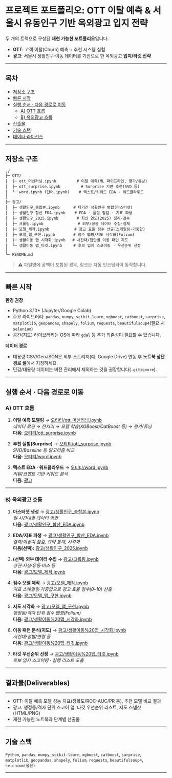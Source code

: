 # 프로젝트 포트폴리오: OTT 이탈 예측 & 서울시 유동인구 기반 옥외광고 입지 전략

두 개의 트랙으로 구성된 **재현 가능한 포트폴리오**입니다.

- **OTT**: 고객 이탈(Churn) 예측 + 추천 시스템 실험
- **광고**: 서울시 생활인구·이동 데이터를 기반으로 한 옥외광고 **입지/타깃 전략**

---

## 목차
- [저장소 구조](#저장소-구조)
- [빠른 시작](#빠른-시작)
- [실행 순서 · 다음 경로로 이동](#실행-순서--다음-경로로-이동)
  - [A) OTT 흐름](#a-ott-흐름)
  - [B) 옥외광고 흐름](#b-옥외광고-흐름)
- [산출물](#산출물)
- [기술 스택](#기술-스택)
- [데이터·라이선스](#데이터라이선스)

---

## 저장소 구조

```
./
├─ OTT/
│  ├─ ott_머신러닝.ipynb         # 이탈 예측(ML 파이프라인, 평가/튜닝)
│  ├─ ott_surprise.ipynb         # Surprise 기반 추천(SVD 등)
│  └─ word.ipynb (단어.ipynb)    # 텍스트/키워드 EDA · 워드클라우드
│
├─ 광고/
│  ├─ 생활인구_총합본.ipynb      # 다기간 생활인구 병합(마스터셋)
│  ├─ 생활인구_합산_EDA.ipynb    # EDA · 품질 점검 · 지표 파생
│  ├─ 생활인구_2025.ipynb        # 최신 연도(2025) 정리·검수
│  ├─ 크롤링.ipynb               # 외부/공공 데이터 수집·정제
│  ├─ 모델_제작.ipynb           # 광고 효율 점수 산출(스케일링·가중합)
│  ├─ 모델_맵_구현.ipynb        # 점수 맵핑/지도 시각화(Folium)
│  ├─ 생활이동 맵_시각화.ipynb   # 시간대/집단별 이동 패턴 지도
│  └─ 생활이동 맵_타깃.ipynb     # 후보 입지 스코어링 · 우선순위 선정
│
└─ README.md
```

> ⚠️ 파일명에 공백이 포함된 경우, 링크는 자동 인코딩되어 동작합니다.

---

## 빠른 시작

**환경 권장**
- Python 3.10+ (Jupyter/Google Colab)
- 주요 라이브러리: `pandas`, `numpy`, `scikit-learn`, `xgboost`, `catboost`, `surprise`,  
  `matplotlib`, `geopandas`, `shapely`, `folium`, `requests`, `beautifulsoup4`(필요 시 `selenium`)
- 공간(지도) 라이브러리는 OS에 따라 `gdal` 등 추가 의존성이 필요할 수 있습니다.

**데이터 경로**
- 대용량 CSV/GeoJSON은 외부 스토리지(예: Google Drive) 연동 후 **노트북 상단 경로 셀**에서 지정하세요.
- 민감/대용량 데이터는 버전 관리에서 제외하는 것을 권장합니다(`.gitignore`).
---

## 실행 순서 · 다음 경로로 이동

### A) OTT 흐름

1. **이탈 예측 모델링** → [오티티/ott_머신러닝.ipynb](오티티/ott_머신러닝.ipynb)  
   _데이터 로딩 → 전처리 → 모델 학습(XGBoost/CatBoost 등) → 평가/튜닝_  
   **다음:** [오티티/ott_surprise.ipynb](오티티/ott_surprise.ipynb)

2. **추천 실험(Surprise)** → [오티티/ott_surprise.ipynb](오티티/ott_surprise.ipynb)  
   _SVD/Baseline 등 알고리즘 비교_  
   **다음:** [오티티/word.ipynb](오티티/word.ipynb)

3. **텍스트 EDA · 워드클라우드** → [오티티/word.ipynb](오티티/word.ipynb)  
   _리뷰/코멘트 기반 키워드 분석_  
   **다음:** [광고](#b-옥외광고-흐름)

---

### B) 옥외광고 흐름

1. **마스터셋 생성** → [광고/생활인구_총합본.ipynb](광고/생활인구_총합본.ipynb)  
   _월·시간대별 데이터 병합_  
   **다음:** [광고/생활인구_합산_EDA.ipynb](광고/생활인구_합산_EDA.ipynb)

2. **EDA/지표 파생** → [광고/생활인구_합산_EDA.ipynb](광고/생활인구_합산_EDA.ipynb)  
   _결측/이상치 점검, 요약 통계, 시각화_  
   **다음(선택):** [광고/생활인구_2025.ipynb](광고/생활인구_2025.ipynb)

3. **(선택) 외부 데이터 수집** → [광고/크롤링.ipynb](광고/크롤링.ipynb)  
   _상권·시설·유동·버스 등_  
   **다음:** [광고/모델_제작.ipynb](광고/모델_제작.ipynb)

4. **점수 모델 제작** → [광고/모델_제작.ipynb](광고/모델_제작.ipynb)  
   _지표 스케일링·가중합으로 광고 효율 점수(0–10) 산출_  
   **다음:** [광고/모델_맵_구현.ipynb](광고/모델_맵_구현.ipynb)

5. **지도 시각화** → [광고/모델_맵_구현.ipynb](광고/모델_맵_구현.ipynb)  
   _행정동/격자 단위 점수 맵핑(Folium)_  
   **다음:** [광고/생활이동%20맵_시각화.ipynb](광고/생활이동%20맵_시각화.ipynb)

6. **이동 패턴 분석(지도)** → [광고/생활이동%20맵_시각화.ipynb](광고/생활이동%20맵_시각화.ipynb)  
   _시간대/성별/연령 등_  
   **다음:** [광고/생활이동%20맵_타깃.ipynb](광고/생활이동%20맵_타깃.ipynb)

7. **타깃 우선순위 선정** → [광고/생활이동%20맵_타깃.ipynb](광고/생활이동%20맵_타깃.ipynb)  
   _후보 입지 스코어링 · 실행 리스트 도출_


---
## 결과물(Deliverables)
---
- OTT: 이탈 예측 모델 성능 지표(정확도/ROC-AUC/PR 등), 추천 모델 비교 결과
- 광고: 행정동/격자 단위 스코어 맵, 타깃 우선순위 리스트, 지도 스냅샷(HTML/PNG)
- 재현 가능한 노트북과 단계별 산출물

---
## 기술 스택
`Python`, `pandas`, `numpy`, `scikit-learn`, `xgboost`, `catboost`, `surprise`,  
`matplotlib`, `geopandas`, `shapely`, `folium`, `requests`, `beautifulsoup4`, `selenium(옵션)`

---
